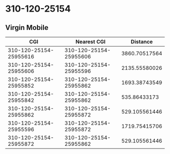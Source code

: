# 310-120-25154
## Virgin Mobile


| CGI | Nearest CGI | Distance |
|-----|-------------|----------|
| 310-120-25154-25955616 | 310-120-25154-25955606 | 3860.70517564 |
| 310-120-25154-25955606 | 310-120-25154-25955596 | 2135.55580026 |
| 310-120-25154-25955852 | 310-120-25154-25955862 | 1693.38743549 |
| 310-120-25154-25955842 | 310-120-25154-25955862 | 535.86433173 |
| 310-120-25154-25955862 | 310-120-25154-25955872 | 529.105561446 |
| 310-120-25154-25955596 | 310-120-25154-25955872 | 1719.75415706 |
| 310-120-25154-25955872 | 310-120-25154-25955862 | 529.105561446 |
